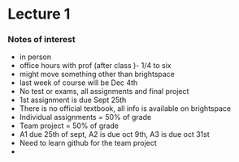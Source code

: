 # Lecture 1
### Notes of interest
- in person
- office hours with prof (after class )- 1/4 to six
- might move something other than brightspace
- last week of course will be Dec 4th
- No test or exams, all assignments and final project
- 1st assignment is due Sept 25th
- There is no official textbook, all info is available on brightspace
- Individual assignments = 50% of grade
- Team project = 50% of grade
- A1 due 25th of sept, A2 is due oct 9th, A3 is due oct 31st 
- Need to learn github for the team project
- 